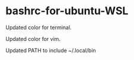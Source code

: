# bashrc-for-ubuntu-WSL
Updated color for terminal.

Updated color for vim.

Updated PATH to include ~/.local/bin
